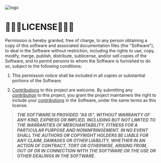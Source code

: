 ![logo](/Assets/Images/logo.png)
# 🤍🩵💜LICENSE💜🩵🤍

Permission is hereby granted, free of charge, to any person obtaining a copy of this software and associated documentation files (the "Software"), to deal in the Software without restriction, including the rights to use, copy, modify, merge, publish, distribute, sublicense, and/or sell copies of the Software, and to permit persons to whom the Software is furnished to do so, subject to the following conditions:

1. This permission notice shall be included in all copies or substantial portions of the Software.  

2. [Contributions](/CONTRIBUTING.md) to this project are welcome. By submitting any [contribution](/CONTRIBUTING.md) to this project, you grant the project maintainers the right to include your [contributions](/CONTRIBUTING.md) in the Software, under the same terms as this license.

> ***THE SOFTWARE IS PROVIDED "AS IS", WITHOUT WARRANTY OF ANY KIND, EXPRESS OR IMPLIED, INCLUDING BUT NOT LIMITED TO THE WARRANTIES OF MERCHANTABILITY, FITNESS FOR A PARTICULAR PURPOSE AND NONINFRINGEMENT. IN NO EVENT SHALL THE AUTHORS OR COPYRIGHT HOLDERS BE LIABLE FOR ANY CLAIM, DAMAGES OR OTHER LIABILITY, WHETHER IN AN ACTION OF CONTRACT, TORT OR OTHERWISE, ARISING FROM, OUT OF OR IN CONNECTION WITH THE SOFTWARE OR THE USE OR OTHER DEALINGS IN THE SOFTWARE.***